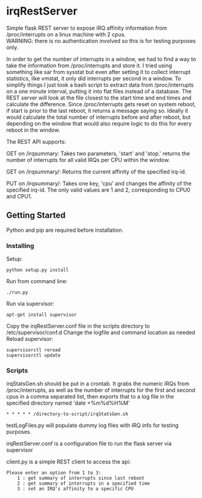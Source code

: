 # irqRestServer

Simple flask REST server to expose IRQ affinity information from /proc/interrupts on a linux machine with 2 cpus.  
WARNING:  there is no authentication involved so this is for testing purposes only.

In order to get the number of interrupts in a window, we had to find a way to take the information from /proc/interrupts
and store it.  I tried using something like sar from sysstat but even after setting it to collect interrupt statistics,
like vmstat, it only did interrupts per second in a window.  To simplify things I just took a bash script to extract data from 
/proc/interrupts on a one minute interval, putting it into flat files instead of a database.  The REST server will look at the
file closest to the start time and end times and calculate the difference.  Since /proc/interrupts gets reset on system 
reboot, if start is prior to the last reboot, it returns a message saying so.  Ideally it would calculate the total number
of interrupts before and after reboot, but depending on the window that would also require logic to do this for every reboot
in the window.  

The REST API supports:

GET on /irqsummary:
Takes two parameters, 'start' and 'stop.'  returns the number of interrupts for all valid IRQs per CPU within the window.

GET on /irqsummary/<irq-id>:
Returns the current affinity of the specified irq-id.

PUT on /irqsummary/<irq-id>:
Takes one key, 'cpu' and changes the affinity of the specified irq-id.  The only valid values are 1 and 2, corresponding
to CPU0 and CPU1.

## Getting Started

Python and pip are required before installation.

### Installing

Setup:
```
python setup.py install
```

Run from command line:
```
./run.py
```

Run via supervisor:
```
apt-get install supervisor
```
Copy the irqRestServer.conf file in the scripts directory to /etc/supervisor/conf.d
Change the logfile and command location as needed
Reload supervisor:
```
supervisorctl reread
supervisorctl update
```

### Scripts 

irqStatsGen.sh should be put in a crontab.  It grabs the numeric IRQs from /proc/interrupts, as well as the number of interrupts for the first and second cpus in a comma separated list,
then exports that to a log file in the specified directory named 'date +%m%d%H%M'
```
* * * * * /directory-to-script/irqStatsGen.sh
```

testLogFiles.py will populate dummy log files with IRQ info for testing purposes.  

irqRestServer.conf is a configuration file to run the flask server via supervisor

client.py is a simple REST client to access the api:
```
Please enter an option from 1 to 3:
    1 : get summary of interrupts since last reboot
    2 : get summary of interrupts in a specified time
    3 : set an IRQ's affinity to a specific CPU
```



